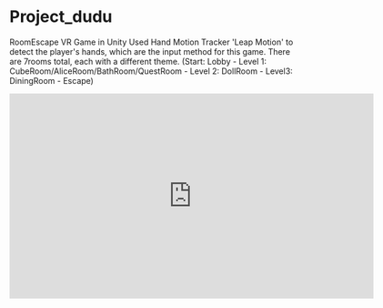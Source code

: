 # Project_dudu
RoomEscape VR Game in Unity
Used Hand Motion Tracker 'Leap Motion' to detect the player's hands, which are the input method for this game.
There are 7rooms total, each with a different theme.
(Start: Lobby - Level 1: CubeRoom/AliceRoom/BathRoom/QuestRoom -  Level 2: DollRoom - Level3: DiningRoom - Escape)
<iframe width="640" height="360" src="https://youtu.be/GW37WWwghfw" frameborder="0" gesture="media" allowfullscreen=""></iframe>
